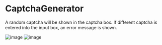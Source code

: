 # CaptchaGenerator
A random captcha will be shown in the captcha box. If different captcha is entered into the input box, an error message is shown.


![image](https://github.com/Zeenat15/CaptchaGenerator/assets/118745817/be465814-99b0-4c8b-80be-a6094cda5387)
![image](https://github.com/Zeenat15/CaptchaGenerator/assets/118745817/87d3abf5-7ab0-4609-b7d2-b7b5e8a3857f)
